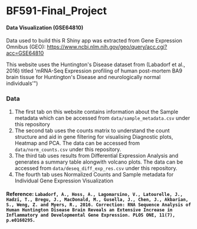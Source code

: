 # BF591-Final_Project

#### Data Visualization (GSE64810)

Data used to build this R Shiny app was extracted from Gene Expression Omnibus (GEO): https://www.ncbi.nlm.nih.gov/geo/query/acc.cgi?acc=GSE64810

This website uses the Huntington's Disease dataset from (Labadorf et al., 2016) titled 'mRNA-Seq Expression profiling of human post-mortem BA9 brain tissue for Huntington's Disease and neurologically normal individuals'")

### Data

1. The first tab on this website contains information about the Sample metadata which can be accessed from `data/sample_metadata.csv` under this repository
2. The second tab uses the counts matrix to understand the count structure and aid in gene filtering for visualising Diagnostic plots, Heatmap and PCA. The data can be accessed from `data/norm_counts.csv` under this repository.
3. The third tab uses results from Differential Expression Analysis and generates a summary table alongwith volcano plots. The data can be accessed from `data/deseq_diff_exp_res.csv` under this repository.
4. The fourth tab uses Normalized Counts and Sample metadata for Individual Gene Expression Visualization

#### Reference: `Labadorf, A., Hoss, A., Lagomarsino, V., Latourelle, J., Hadzi, T., Bregu, J., MacDonald, M., Gusella, J., Chen, J., Akbarian, S., Weng, Z. and Myers, R., 2016. Correction: RNA Sequence Analysis of Human Huntington Disease Brain Reveals an Extensive Increase in Inflammatory and Developmental Gene Expression. PLOS ONE, 11(7), p.e0160295.`
